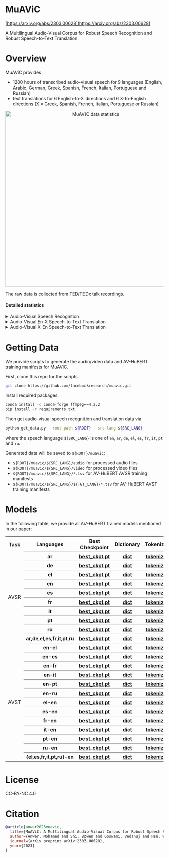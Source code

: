MuAViC
======

[https://arxiv.org/abs/2303.00628](https://arxiv.org/abs/2303.00628)

A Multilingual Audio-Visual Corpus for Robust Speech Recognition and Robust Speech-to-Text Translation.

# Overview

MuAViC provides
- 1200 hours of transcribed audio-visual speech for 9 languages (English, Arabic, German, Greek,
Spanish, French, Italian, Portuguese and Russian)
- text translations for 6 English-to-X directions and 6 X-to-English directions (X = Greek,
Spanish, French, Italian, Portuguese or Russian)

<div align="center">
    <img src="https://github.com/facebookresearch/muavic/assets/15960959/ef144a70-3def-4742-9469-4d5c505502d0" alt="MuAViC data statistics" width=560>
</div>


The raw data is collected from TED/TEDx talk recordings.

#### Detailed statistics

<details><summary>Audio-Visual Speech Recognition</summary><p>

| Language | Code | Train Hours (H+P) | Train Speakers |
|:---:|:---:|:---:|:---:|
| English | En |  436 + 0 | 4.7K |
| Arabic | Ar |  16 + 0 | 95 |
| German | De |  10 + 0 | 53 |
| Greek | El | 25 + 0 | 113 |
| Spanish | Es | 178 + 0 | 987 |
| French | Fr |  176 + 0 | 948 |
| Italian | It |  101 + 0 | 487 |
| Portuguese | Pt | 153 + 0 | 810 |
| Russian | Ru | 49 + 0 | 238 |

</p></details>


<details><summary>Audio-Visual En-X Speech-to-Text Translation</summary><p>

| Direction | Code | Train Hours (H+P) | Train Speakers |
|:---:|:---:|:---:|:---:|
| English-Greek | En-El | 17 + 420 | 4.7K |
| English-Spanish | En-Es | 21 + 416 | 4.7K |
| English-French | En-Fr |  21 + 416 | 4.7K |
| English-Italian | En-It |  20 + 417 | 4.7K |
| English-Portuguese | En-Pt | 18 + 419 | 4.7K |
| English-Russian | En-Ru | 20 + 417 | 4.7K |

</p></details>


<details><summary>Audio-Visual X-En Speech-to-Text Translation</summary><p>

| Direction | Code | Train Hours (H+P) | Train Speakers |
|:---:|:---:|:---:|:---:|
| Greek-English | El-En |  8 + 17 | 113 |
| Spanish-English | Es-En |  64 + 114 | 987 |
| French-English | Fr-En |  45 + 131 | 948 |
| Italian-English | It-En |  48 + 53 | 487 |
| Portuguese-English | Pt-En | 53 + 100 | 810 |
| Russian-English | Ru-En | 8 + 41 | 238 |

</p></details>


# Getting Data

We provide scripts to generate the audio/video data and AV-HuBERT training manifests for MuAViC.

First, clone this repo for the scripts
```bash
git clone https://github.com/facebookresearch/muavic.git
```

Install required packages:
```bash
conda install -c conda-forge ffmpeg==4.2.2
pip install -r requirements.txt
```

Then get audio-visual speech recognition and translation data via
```bash
python get_data.py --root-path ${ROOT} --src-lang ${SRC_LANG}
```
where the speech language `${SRC_LANG}` is one of `en`, `ar`, `de`, `el`, `es`, `fr`, `it`, `pt` and `ru`.

Generated data will be saved to `${ROOT}/muavic`:
- `${ROOT}/muavic/${SRC_LANG}/audio` for processed audio files
- `${ROOT}/muavic/${SRC_LANG}/video` for processed video files
- `${ROOT}/muavic/${SRC_LANG}/*.tsv` for AV-HuBERT AVSR training manifests
- `${ROOT}/muavic/${SRC_LANG}/${TGT_LANG}/*.tsv` for AV-HuBERT AVST training manifests


# Models

In the following table, we provide all AV-HuBERT trained models mentioned
in our paper:

<table align="center">
    <tr>
        <th>Task</th>
        <th>Languages</th>
        <th>Best Checkpoint</th>
        <th>Dictionary</th>
        <th>Tokenizer</th>
    </tr>
    <tr>
        <td rowspan="10">AVSR</td>
        <th>ar</th>
        <th><a href="https://dl.fbaipublicfiles.com/muavic/models/ar_avsr/checkpoint_best.pt">best_ckpt.pt</a></th>
        <th><a href="https://dl.fbaipublicfiles.com/muavic/models/ar_avsr/dict.ar.txt">dict</a></th>
        <th><a href="https://dl.fbaipublicfiles.com/muavic/models/ar_avsr/tokenizer.model">tokenizer</a></th>
    </tr>
    <tr>
        <th>de</th>
        <th><a href="https://dl.fbaipublicfiles.com/muavic/models/de_avsr/checkpoint_best.pt">best_ckpt.pt</a></th>
        <th><a href="https://dl.fbaipublicfiles.com/muavic/models/de_avsr/dict.de.txt">dict</a></th>
        <th><a href="https://dl.fbaipublicfiles.com/muavic/models/de_avsr/tokenizer.model">tokenizer</a></th>
    </tr>
    <tr>
        <th>el</th>
        <th><a href="https://dl.fbaipublicfiles.com/muavic/models/el_avsr/checkpoint_best.pt">best_ckpt.pt</a></th>
        <th><a href="https://dl.fbaipublicfiles.com/muavic/models/el_avsr/dict.el.txt">dict</a></th>
        <th><a href="https://dl.fbaipublicfiles.com/muavic/models/el_avsr/tokenizer.model">tokenizer</a></th>
    </tr>
    <tr>
        <th>en</th>
        <th><a href="https://dl.fbaipublicfiles.com/muavic/models/en_avsr/checkpoint_best.pt">best_ckpt.pt</a></th>
        <th><a href="https://dl.fbaipublicfiles.com/muavic/models/en_avsr/dict.en.txt">dict</a></th>
        <th><a href="https://dl.fbaipublicfiles.com/muavic/models/en_avsr/tokenizer.model">tokenizer</a></th>
    </tr>
    <tr>
        <th>es</th>
        <th><a href="https://dl.fbaipublicfiles.com/muavic/models/es_avsr/checkpoint_best.pt">best_ckpt.pt</a></th>
        <th><a href="https://dl.fbaipublicfiles.com/muavic/models/es_avsr/dict.es.txt">dict</a></th>
        <th><a href="https://dl.fbaipublicfiles.com/muavic/models/es_avsr/tokenizer.model">tokenizer</a></th>
    </tr>
    <tr>
        <th>fr</th>
        <th><a href="https://dl.fbaipublicfiles.com/muavic/models/fr_avsr/checkpoint_best.pt">best_ckpt.pt</a></th>
        <th><a href="https://dl.fbaipublicfiles.com/muavic/models/fr_avsr/dict.fr.txt">dict</a></th>
        <th><a href="https://dl.fbaipublicfiles.com/muavic/models/fr_avsr/tokenizer.model">tokenizer</a></th>
    </tr>
    <tr>
        <th>it</th>
        <th><a href="https://dl.fbaipublicfiles.com/muavic/models/it_avsr/checkpoint_best.pt">best_ckpt.pt</a></th>
        <th><a href="https://dl.fbaipublicfiles.com/muavic/models/it_avsr/dict.it.txt">dict</a></th>
        <th><a href="https://dl.fbaipublicfiles.com/muavic/models/it_avsr/tokenizer.model">tokenizer</a></th>
    </tr>
    <tr>
        <th>pt</th>
        <th><a href="https://dl.fbaipublicfiles.com/muavic/models/pt_avsr/checkpoint_best.pt">best_ckpt.pt</a></th>
        <th><a href="https://dl.fbaipublicfiles.com/muavic/models/pt_avsr/dict.pt.txt">dict</a></th>
        <th><a href="https://dl.fbaipublicfiles.com/muavic/models/pt_avsr/tokenizer.model">tokenizer</a></th>
    </tr>
    <tr>
        <th>ru</th>
        <th><a href="https://dl.fbaipublicfiles.com/muavic/models/ru_avsr/checkpoint_best.pt">best_ckpt.pt</a></th>
        <th><a href="https://dl.fbaipublicfiles.com/muavic/models/ru_avsr/dict.ru.txt">dict</a></th>
        <th><a href="https://dl.fbaipublicfiles.com/muavic/models/ru_avsr/tokenizer.model">tokenizer</a></th>
    </tr>
    <tr>
        <th>ar,de,el,es,fr,it,pt,ru</th>
        <th><a href="https://dl.fbaipublicfiles.com/muavic/models/x_avsr/checkpoint_best.pt">best_ckpt.pt</a></th>
        <th><a href="https://dl.fbaipublicfiles.com/muavic/models/x_avsr/dict.x.txt">dict</a></th>
        <th><a href="https://dl.fbaipublicfiles.com/muavic/models/x_avsr/tokenizer.model">tokenizer</a></th>
    </tr>
    <tr>
        <td rowspan="13">AVST</td>
        <th>en-el</th>
        <th><a href="https://dl.fbaipublicfiles.com/muavic/models/en-el_avst/checkpoint_best.pt">best_ckpt.pt</a></th>
        <th><a href="https://dl.fbaipublicfiles.com/muavic/models/en-el_avst/dict.el.txt">dict</a></th>
        <th><a href="https://dl.fbaipublicfiles.com/muavic/models/en-el_avst/tokenizer.model">tokenizer</a></th>
    </tr>
     <tr>
        <th>en-es</th>
        <th><a href="https://dl.fbaipublicfiles.com/muavic/models/en-es_avst/checkpoint_best.pt">best_ckpt.pt</a></th>
        <th><a href="https://dl.fbaipublicfiles.com/muavic/models/en-es_avst/dict.es.txt">dict</a></th>
        <th><a href="https://dl.fbaipublicfiles.com/muavic/models/en-es_avst/tokenizer.model">tokenizer</a></th>
    </tr>
    <tr>
        <th>en-fr</th>
        <th><a href="https://dl.fbaipublicfiles.com/muavic/models/en-fr_avst/checkpoint_best.pt">best_ckpt.pt</a></th>
        <th><a href="https://dl.fbaipublicfiles.com/muavic/models/en-fr_avst/dict.fr.txt">dict</a></th>
        <th><a href="https://dl.fbaipublicfiles.com/muavic/models/en-fr_avst/tokenizer.model">tokenizer</a></th>
    </tr>
    <tr>
        <th>en-it</th>
        <th><a href="https://dl.fbaipublicfiles.com/muavic/models/en-it_avst/checkpoint_best.pt">best_ckpt.pt</a></th>
        <th><a href="https://dl.fbaipublicfiles.com/muavic/models/en-it_avst/dict.it.txt">dict</a></th>
        <th><a href="https://dl.fbaipublicfiles.com/muavic/models/en-it_avst/tokenizer.model">tokenizer</a></th>
    </tr>
    <tr>
        <th>en-pt</th>
        <th><a href="https://dl.fbaipublicfiles.com/muavic/models/en-pt_avst/checkpoint_best.pt">best_ckpt.pt</a></th>
        <th><a href="https://dl.fbaipublicfiles.com/muavic/models/en-pt_avst/dict.pt.txt">dict</a></th>
        <th><a href="https://dl.fbaipublicfiles.com/muavic/models/en-pt_avst/tokenizer.model">tokenizer</a></th>
    </tr>
    <tr>
        <th>en-ru</th>
        <th><a href="https://dl.fbaipublicfiles.com/muavic/models/en-ru_avst/checkpoint_best.pt">best_ckpt.pt</a></th>
        <th><a href="https://dl.fbaipublicfiles.com/muavic/models/en-ru_avst/dict.ru.txt">dict</a></th>
        <th><a href="https://dl.fbaipublicfiles.com/muavic/models/en-ru_avst/tokenizer.model">tokenizer</a></th>
    </tr>
    <tr>
        <th>el-en</th>
        <th><a href="https://dl.fbaipublicfiles.com/muavic/models/el-en_avst/checkpoint_best.pt">best_ckpt.pt</a></th>
        <th><a href="https://dl.fbaipublicfiles.com/muavic/models/el-en_avst/dict.en.txt">dict</a></th>
        <th><a href="https://dl.fbaipublicfiles.com/muavic/models/el-en_avst/tokenizer.model">tokenizer</a></th>
    </tr>
    <tr>
        <th>es-en</th>
        <th><a href="https://dl.fbaipublicfiles.com/muavic/models/es-en_avst/checkpoint_best.pt">best_ckpt.pt</a></th>
        <th><a href="https://dl.fbaipublicfiles.com/muavic/models/es-en_avst/dict.en.txt">dict</a></th>
        <th><a href="https://dl.fbaipublicfiles.com/muavic/models/es-en_avst/tokenizer.model">tokenizer</a></th>
    </tr>
    <tr>
        <th>fr-en</th>
        <th><a href="https://dl.fbaipublicfiles.com/muavic/models/fr-en_avst/checkpoint_best.pt">best_ckpt.pt</a></th>
        <th><a href="https://dl.fbaipublicfiles.com/muavic/models/fr-en_avst/dict.en.txt">dict</a></th>
        <th><a href="https://dl.fbaipublicfiles.com/muavic/models/fr-en_avst/tokenizer.model">tokenizer</a></th>
    </tr>
    <tr>
        <th>it-en</th>
        <th><a href="https://dl.fbaipublicfiles.com/muavic/models/it-en_avst/checkpoint_best.pt">best_ckpt.pt</a></th>
        <th><a href="https://dl.fbaipublicfiles.com/muavic/models/it-en_avst/dict.en.txt">dict</a></th>
        <th><a href="https://dl.fbaipublicfiles.com/muavic/models/it-en_avst/tokenizer.model">tokenizer</a></th>
    </tr>
    <tr>
        <th>pt-en</th>
        <th><a href="https://dl.fbaipublicfiles.com/muavic/models/pt-en_avst/checkpoint_best.pt">best_ckpt.pt</a></th>
        <th><a href="https://dl.fbaipublicfiles.com/muavic/models/pt-en_avst/dict.en.txt">dict</a></th>
        <th><a href="https://dl.fbaipublicfiles.com/muavic/models/pt-en_avst/tokenizer.model">tokenizer</a></th>
    </tr>
    <tr>
        <th>ru-en</th>
        <th><a href="https://dl.fbaipublicfiles.com/muavic/models/ru-en_avst/checkpoint_best.pt">best_ckpt.pt</a></th>
        <th><a href="https://dl.fbaipublicfiles.com/muavic/models/ru-en_avst/dict.en.txt">dict</a></th>
        <th><a href="https://dl.fbaipublicfiles.com/muavic/models/ru-en_avst/tokenizer.model">tokenizer</a></th>
    </tr>
    <tr>
        <th>{el,es,fr,it,pt,ru}-en</th>
        <th><a href="https://dl.fbaipublicfiles.com/muavic/models/x-en_avst/checkpoint_best.pt">best_ckpt.pt</a></th>
        <th><a href="https://dl.fbaipublicfiles.com/muavic/models/x-en_avst/dict.en.txt">dict</a></th>
        <th><a href="https://dl.fbaipublicfiles.com/muavic/models/x-en_avst/tokenizer.model">tokenizer</a></th>
    </tr>
</table>


# License

CC-BY-NC 4.0


# Citation

```bibtex
@article{anwar2023muavic,
  title={MuAViC: A Multilingual Audio-Visual Corpus for Robust Speech Recognition and Robust Speech-to-Text Translation},
  author={Anwar, Mohamed and Shi, Bowen and Goswami, Vedanuj and Hsu, Wei-Ning and Pino, Juan and Wang, Changhan},
  journal={arXiv preprint arXiv:2303.00628},
  year={2023}
}
```
